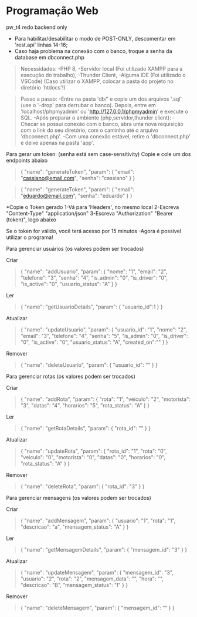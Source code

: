 # Programação Web
pw_t4 redo backend only


* Para habilitar/desabilitar o modo de POST-ONLY, descomentar em 'rest.api' linhas 14-16;
* Caso haja problema na conexão com o banco, troque a senha da database em dbconnect.php


>Necessidades:
-PHP 8,
-Servidor local (Foi utilizado XAMPP para a execução do trabalho),
-Thunder Client,
-Alguma IDE (Foi utilizado o VSCode)
(Caso utilizar o XAMPP, colocar a pasta do projeto no diretório 'htdocs'!)

>Passo a passo:
-Entre na pasta 'db/' e copie um dos arquivos '.sql' (use o '-drop' para derrubar o banco). Depois, entre em 'localhost/phpmyadmin' ou 'http://127.0.0.1/phpmyadmin' e execute o SQL.
-Após preparar o ambiente (php,servidor,thunder client):
-Checar se possui conexão com o banco, abra uma nova requisição com o link do seu diretório, com o caminho até o arquivo 'dbconnect.php'.
-Com uma conexão estável, retire o 'dbconnect.php' e deixe apenas na pasta 'app'.

Para gerar um token: 
(senha está sem case-sensitivity)
Copie e cole um dos endpoints abaixo

>{
  "name": "generateToken",
  "param": {
    "email": "cassiano@email.com",
    "senha": "cassiano"
  }
}


>{
  "name": "generateToken",
  "param": {
    "email": "eduardo@email.com",
    "senha": "eduardo"
  }
}



*Copie o Token gerado 
1-Vá para 'Headers', no mesmo local
2-Escreva "Content-Type" "application/json"
3-Escreva "Authorization" "Bearer (token)", logo abaixo

Se o token for válido, você terá acesso por 15 minutos
-Agora é possível utilizar o programa!

Para gerenciar usuários (os valores podem ser trocados)



Criar
>{
  "name": "addUsuario",
  "param": {
    "nome": "1",
    "email": "2",
    "telefone": "3",
    "senha": "4",
    "is_admin": "0",
    "is_driver": "0",
    "is_active": "0",
    "usuario_status": "A"
  }
}

Ler
>{
  "name": "getUsuarioDetails",
  "param": {
    "usuario_id":1
  }
}

Atualizar
>{
  "name": "updateUsuario",
  "param": {
    "usuario_id": "1",
    "nome": "2",
    "email": "3",
    "telefone": "4",
    "senha": "5",
    "is_admin": "0",
    "is_driver": "0",
    "is_active": "0",
    "usuario_status": "A",
    "created_on":""
  }
}

Remover
>{
  "name": "deleteUsuario",
  "param": {
    "usuario_id": ""
  }
}


Para gerenciar rotas (os valores podem ser trocados)



Criar
>{
  "name": "addRota",
  "param": {
    "rota": "1",
    "veiculo": "2",
    "motorista": "3",
    "datas": "4",
    "horarios": "5",
    "rota_status": "A"
  }
}

Ler
>{
  "name": "getRotaDetails",
  "param": {
    "rota_id": ""
  }
}

Atualizar
>{
  "name": "updateRota",
  "param": {
    "rota_id": "1",
    "rota": "0",
    "veiculo": "0",
    "motorista": "0",
    "datas": "0",
    "horarios": "0",
    "rota_status": "A"
  }
}

Remover
>{
  "name": "deleteRota",
  "param": {
    "rota_id": "3"
  }
}

Para gerenciar mensagens (os valores podem ser trocados)


Criar
>{
  "name": "addMensagem",
  "param": {
    "usuario": "1",
    "rota": "1",
    "descricao": "a",
    "mensagem_status": "A"
  }
}

Ler
>{
  "name": "getMensagemDetails",
  "param": {
    "mensagem_id": "3"
  }
}

Atualizar
>{
  "name": "updateMensagem",
  "param": {
    "mensagem_id": "3",
    "usuario": "2",
    "rota": "2",
    "mensagem_data": "",
    "hora": "",
    "descricao": "B",
    "mensagem_status": "I"
  }
}

Remover
>{
  "name": "deleteMensagem",
  "param": {
    "mensagem_id": ""
  }
}
